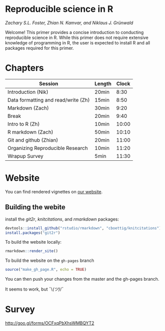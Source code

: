 # Reproducible science in R

*Zachary S.L. Foster, Zhian N. Kamvar, and  Niklaus J. Gr&uuml;nwald*

Welcome! This primer provides a concise introduction to conducting reproducible science in R. While this primer does not require extensive knowledge of programming in R, the user is expected to install R and all packages required for this primer.

# Chapters

| Session                             | Length| Clock|
|-------------------------------------|-------|------|
|Introduction (Nik)                   | 20min |  8:30|
|Data formatting and read/write (Zh)  | 15min |  8:50|
|Markdown (Zach)                      | 30min |  9:20|
|Break                                | 20min |  9:40|
|Intro to R   (Zh)                    | 10min |  10:00|
|R markdown (Zach)                    | 50min |  10:10|
|Git and github (Zhian)               | 20min |  11:00|
|Organizing Reproducible Research     | 10min |  11:20|
|Wrapup    Survey                     | 5min  |  11:30|


# Website

You can find rendered vignettes on [our website](http://grunwaldlab.github.io/Reproducible-science-in-R/). 

## Building the webite

install the *git2r*, *knitcitations*, and *rmarkdown* packages:

```r
devtools::install_github("rstudio/rmarkdown", "cboettig/knitcitations")
install.packages("git2r")
```

To build the website locally:

```r
rmarkdown::render_site()
```

To build the website on the `gh-pages` branch

```r
source("make_gh_page.R", echo = TRUE)
```

You can then push your changes from the master and the gh-pages branch.

It seems to work, but ¯\\_(ツ)_/¯

# Survey

http://goo.gl/forms/OCFxqPbXhsWMBQYT2
